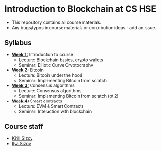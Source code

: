 # Introduction to Blockchain at CS HSE

- This repository contains all course materials.
- Any bugs/typos in course materials or contribution ideas - add an issue.

## Syllabus

- [**Week 1:**](https://github.com/sizovk/blockchain-hse/tree/main/week-1) Introduction to course
    - Lecture: Blockchain basics, crypto wallets
    - Seminar: Elliptic Curve Cryptography
- [**Week 2:**](https://github.com/sizovk/blockchain-hse/tree/main/week-2) Bitcoin
    - Lecture: Bitcoin under the hood
    - Seminar: Implementing Bitcoin from scratch
- [**Week 3:**](https://github.com/sizovk/blockchain-hse/tree/main/week-3) Consensus algorithms
    - Lecture: Consensus algorithms
    - Seminar: Implementing Bitcoin from scratch (pt 2)
- [**Week 4:**](https://github.com/sizovk/blockchain-hse/tree/main/week-4) Smart contracts
    - Lecture: EVM & Smart Contracts
    - Seminar: Interaction with blockchain

## Course staff

- [Kirill Sizov](https://t.me/kirillsizov)
- [Ilya Sizov](https://t.me/sizovjr)